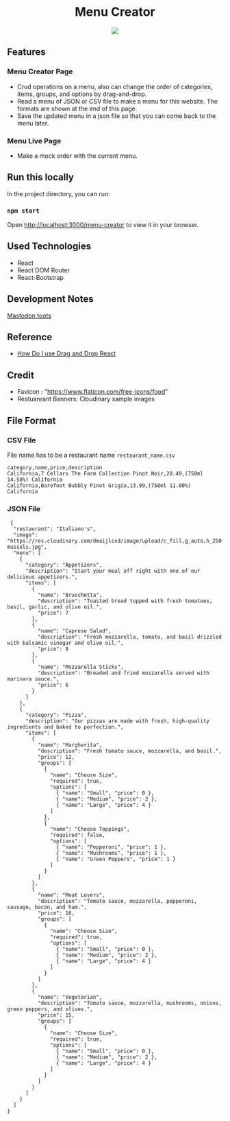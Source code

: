 <h1 align="center">Menu Creator</h1>
<p align="center" width="80%">
<img src='https://res.cloudinary.com/dmaijlcxd/image/upload/v1682378382/menu-creator_fjldlt.png'>
  
## Features 
### Menu Creator Page
  - Crud operations on a menu, also can change the order of categories, items, groups, and options by drag-and-drop.
  - Read a menu of JSON or CSV file to make a menu for this website. The formats are shown at the end of this page. 
  - Save the updated menu in a json file so that you can come back to the menu later. 
### Menu Live Page 
  - Make a mock order with the current menu.

## Run this locally
In the project directory, you can run:
### `npm start`
Open [http://localhost:3000/menu-creator](http://localhost:3000/menu-creator) to view it in your browser.

## Used Technologies
- React
- React DOM Router
- React-Bootstrap

## Development Notes
[Mastodon toots](https://mastodon.xyz/@sato1108ss/110177725642854961)

## Reference
- [How Do I use Drag and Drop React](https://rootstack.com/en/blog/how-do-i-use-drag-and-drop-react) 
## Credit 
- Favicon : "https://www.flaticon.com/free-icons/food"
- Restuanrant Banners: Cloudinary sample images

  
## File Format
### CSV File 
File name has to be a restaurant name
```restaurant_name.csv```
```
category,name,price,description
California,7 Cellars The Farm Collection Pinot Noir,28.49,(750ml 14.50%) California
California,Barefoot Bubbly Pinot Grigio,13.99,(750ml 11.00%) California  
```
  
### JSON File
  
```
 {
  "restaurant": "Italiano's",
  "image": "https://res.cloudinary.com/dmaijlcxd/image/upload/c_fill,g_auto,h_250,w_970/b_rgb:000000,e_gradient_fade,y_-0.50/c_scale,co_rgb:ffffff,fl_relative,l_text:montserrat_25_style_light_align_center:Order%20Now,w_0.5,y_0.18/v1670714078/samples/food/pot-mussels.jpg",
  "menu": [
    {
      "category": "Appetizers",
      "description": "Start your meal off right with one of our delicious appetizers.",
      "items": [
        {
          "name": "Bruschetta",
          "description": "Toasted bread topped with fresh tomatoes, basil, garlic, and olive oil.",
          "price": 7
        },
        {
          "name": "Caprese Salad",
          "description": "Fresh mozzarella, tomato, and basil drizzled with balsamic vinegar and olive oil.",
          "price": 8
        },
        {
          "name": "Mozzarella Sticks",
          "description": "Breaded and fried mozzarella served with marinara sauce.",
          "price": 6
        }
      ]
    },
    {
      "category": "Pizza",
      "description": "Our pizzas are made with fresh, high-quality ingredients and baked to perfection.",
      "items": [
        {
          "name": "Margherita",
          "description": "Fresh tomato sauce, mozzarella, and basil.",
          "price": 12,
          "groups": [
            {
              "name": "Choose Size",
              "required": true,
              "options": [
                { "name": "Small", "price": 0 },
                { "name": "Medium", "price": 2 },
                { "name": "Large", "price": 4 }
              ]
            },
            {
              "name": "Choose Toppings",
              "required": false,
              "options": [
                { "name": "Pepperoni", "price": 1 },
                { "name": "Mushrooms", "price": 1 },
                { "name": "Green Peppers", "price": 1 }
              ]
            }
          ]
        },
        {
          "name": "Meat Lovers",
          "description": "Tomato sauce, mozzarella, pepperoni, sausage, bacon, and ham.",
          "price": 16,
          "groups": [
            {
              "name": "Choose Size",
              "required": true,
              "options": [
                { "name": "Small", "price": 0 },
                { "name": "Medium", "price": 2 },
                { "name": "Large", "price": 4 }
              ]
            }
          ]
        },
        {
          "name": "Vegetarian",
          "description": "Tomato sauce, mozzarella, mushrooms, onions, green peppers, and olives.",
          "price": 15,
          "groups": [
            {
              "name": "Choose Size",
              "required": true,
              "options": [
                { "name": "Small", "price": 0 },
                { "name": "Medium", "price": 2 },
                { "name": "Large", "price": 4 }
              ]
            }
          ]
        }
      ]
    }
  ]
}

```
